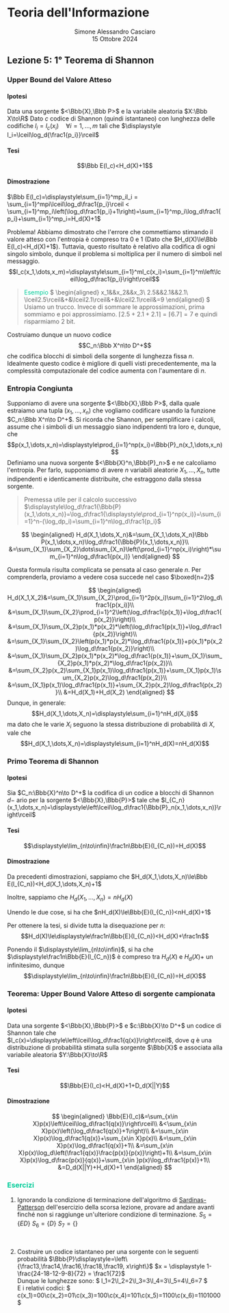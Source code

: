 # Teoria dell'Informazione
<html>
    <div align=center>
    Simone Alessandro Casciaro<br>
    15 Ottobre 2024
    </div>
</html>

## Lezione 5: 1° Teorema di Shannon
### Upper Bound del Valore Atteso
#### Ipotesi
Data una sorgente $<\Bbb{X},\Bbb P>$ e la variabile aleatoria $X:\Bbb X\to\R$
Dato $c$ codice di Shannon (quindi istantaneo) con lunghezza delle codifiche $l_i=l_c(x_i)\quad\forall i=1,\dots,m$ tali che $\displaystyle l_i=\lceil\log_d{\frac1{p_i}}\rceil$ 
#### Tesi
$$\Bbb E(l_c)<H_d(X)+1$$
#### Dimostrazione
$\Bbb E(l_c)=\displaystyle\sum_{i=1}^mp_il_i = \sum_{i=1}^mpi\lceil\log_d\frac1{p_i}\rceil < \sum_{i=1}^mp_i\left(\log_d\frac1{p_i}+1\right)=\sum_{i=1}^mp_i\log_d\frac1{p_i}+\sum_{i=1}^mp_i=H_d(X)+1$

Problema!
Abbiamo dimostrato che l'errore che commettiamo stimando il valore atteso con l'entropia è compreso tra $0$ e $1$ (Dato che $H_d(X)\le\Bbb E(l_c)<H_d(X)+1$). Tuttavia, questo risultato è relativo alla codifica di ogni singolo simbolo, dunque il problema si moltiplica per il numero di simboli nel messaggio.
$$l_c(x_1,\dots,x_m)=\displaystyle\sum_{i=1}^ml_c(x_i)=\sum_{i=1}^m\left\lceil\log_d\frac1{p_i}\right\rceil$$
> <font color = 00cc99>Esempio</font>
$
\begin{aligned}
x_1&&x_2&&x_3\\
2.5&&2.1&&2.1\\
\lceil2.5\rceil&+&\lceil2.1\rceil&+&\lceil2.1\rceil&=9
\end{aligned}
$
Usiamo un trucco. Invece di sommare le approssimazioni, prima sommiamo e poi approssimiamo.
$\lceil 2.5+2.1+2.1 \rceil = \lceil 6.7 \rceil = 7$ e quindi risparmiamo $2$ bit.<br>

Costruiamo dunque un nuovo codice $$C_n:\Bbb X^n\to D^+$$ che codifica blocchi di simboli della sorgente di lunghezza fissa $n$.<br>
Idealmente questo codice è migliore di quelli visti precedentemente, ma la complessità computazionale del codice aumenta con l'aumentare di $n$.

### Entropia Congiunta
Supponiamo di avere una sorgente $<\Bbb{X},\Bbb P>$, dalla quale estraiamo una tupla $(x_1,\dots,x_n)$ che vogliamo codificare usando la funzione $C_n:\Bbb X^n\to D^+$.
Si ricorda che Shannon, per semplificare i calcoli, assume che i simboli di un messaggio siano indipendenti tra loro e, dunque, che $$p(x_1,\dots,x_n)=\displaystyle\prod_{i=1}^np(x_i)=\Bbb{P}_n(x_1,\dots,x_n)$$ Definiamo una nuova sorgente $<\Bbb{X}^n,\Bbb{P}_n>$ e ne calcoliamo l'entropia. Per farlo, supponiamo di avere $n$ variabili aleatorie $X_1,\dots,X_n$, tutte indipendenti e identicamente distribuite, che estraggono dalla stessa sorgente.
> Premessa utile per il calcolo successivo
$\displaystyle\log_d\frac1{\Bbb{P}(x_1,\dots,x_n)}=\log_d\frac1{\displaystyle\prod_{i=1}^np(x_i)}=\sum_{i=1}^n-(\log_dp_i)=\sum_{i=1}^n\log_d\frac1{p_i}$

$$
\begin{aligned}
H_d(X_1,\dots,X_n)&=\sum_{X_1,\dots,X_n}\Bbb P(x_1,\dots,x_n)\log_d\frac1{\Bbb{P}(x_1,\dots,x_n)}\\
&=\sum_{X_1}\sum_{X_2}\dots\sum_{X_n}\left(\prod_{i=1}^np(x_i)\right)*\sum_{i=1}^n\log_d\frac1{p(x_i)}
\end{aligned}
$$

Questa formula risulta complicata se pensata al caso generale $n$. Per comprenderla, proviamo a vedere cosa succede nel caso $\boxed{n=2}$

$$
\begin{aligned}
H_d(X_1,X_2)&=\sum_{X_1}\sum_{X_2}\prod_{i=1}^2p(x_i)\sum_{i=1}^2\log_d\frac1{p(x_i)}\\
&=\sum_{X_1}\sum_{X_2}\prod_{i=1}^2\left(\log_d\frac1{p(x_1)}+\log_d\frac1{p(x_2)}\right)\\
&=\sum_{X_1}\sum_{X_2}p(x_1)*p(x_2)*\left(\log_d\frac1{p(x_1)}+\log_d\frac1{p(x_2)}\right)\\
&=\sum_{X_1}\sum_{X_2}\left(p(x_1)*p(x_2)*\log_d\frac1{p(x_1)}+p(x_1)*p(x_2)\log_d\frac1{p(x_2)}\right)\\
&=\sum_{X_1}\sum_{X_2}p(x_1)*p(x_2)*\log_d\frac1{p(x_1)}+\sum_{X_1}\sum_{X_2}p(x_1)*p(x_2)*\log_d\frac1{p(x_2)}\\
&=\sum_{X_2}p(x_2)\sum_{X_1}p(x_1)\log_d\frac1{p(x_1)}+\sum_{X_1}p(x_1)\sum_{X_2}p(x_2)\log_d\frac1{p(x_2)}\\
&=\sum_{X_1}p(x_1)\log_d\frac1{p(x_1)}+\sum_{X_2}p(x_2)\log_d\frac1{p(x_2)}\\
&=H_d(X_1)+H_d(X_2)
\end{aligned}
$$
Dunque, in generale: $$H_d(X_1,\dots,X_n)=\displaystyle\sum_{i=1}^nH_d(X_i)$$ ma dato che le varie $X_i$ seguono la stessa distribuzione di probabilità di $X$, vale che
$$H_d(X_1,\dots,X_n)=\displaystyle\sum_{i=1}^nH_d(X)=nH_d(X)$$

### Primo Teorema di Shannon
#### Ipotesi
Sia $C_n:\Bbb{X}^n\to D^+$ la codifica di un codice a blocchi di Shannon $d-$ ario per la sorgente $<\Bbb{X},\Bbb{P}>$ tale che $l_{C_n}(x_1,\dots,x_n)=\displaystyle\left\lceil\log_d\frac1{\Bbb{P}_n(x_1,\dots,x_n)}\right\rceil$
#### Tesi
$$\displaystyle\lim_{n\to\infin}\frac1n\Bbb{E}(l_{C_n})=H_d(X)$$
#### Dimostrazione
Da precedenti dimostrazioni, sappiamo che $H_d(X_1,\dots,X_n)\le\Bbb E(l_{C_n})<H_d(X_1,\dots,X_n)+1$

Inoltre, sappiamo che $H_d(X_1,\dots,X_n)=nH_d(X)$

Unendo le due cose, si ha che $nH_d(X)\le\Bbb{E}(l_{C_n})<nH_d(X)+1$

Per ottenere la tesi, si divide tutta la disequazione per $n$:
$$H_d(X)\le\displaystyle\frac1n\Bbb{E}(l_{C_n})<H_d(X)+\frac1n$$

Ponendo il $\displaystyle\lim_{n\to\infin}$, si ha che $\displaystyle\frac1n\Bbb{E}(l_{C_n})$ è compreso tra $H_d(X)$ e $H_d(X)+$ un infinitesimo, dunque $$\displaystyle\lim_{n\to\infin}\frac1n\Bbb{E}(l_{C_n})=H_d(X)$$

### Teorema: Upper Bound Valore Atteso di sorgente campionata
#### Ipotesi
Data una sorgente $<\Bbb{X},\Bbb{P}>$ e $c:\Bbb{X}\to D^+$ un codice di Shannon tale che $l_c(x)=\displaystyle\left\lceil\log_d\frac1{q(x)}\right\rceil$, dove $q$ è una distribuzione di probabilità stimata sulla sorgente $\Bbb{X}$ e associata alla variabile aleatoria $Y:\Bbb{X}\to\R$
#### Tesi
$$\Bbb{E}(l_c)<H_d(X)+1+D_d(X||Y)$$
#### Dimostrazione

$$
\begin{aligned}
\Bbb{E}(l_c)&=\sum_{x\in X}p(x)\left\lceil\log_d\frac1{q(x)}\right\rceil\\
&<\sum_{x\in X}p(x)\left(\log_d\frac1{q(x)}+1\right)\\
&=\sum_{x\in X}p(x)\log_d\frac1{q(x)}+\sum_{x\in X}p(x)\\
&=\sum_{x\in X}p(x)\log_d\frac1{q(x)}+1\\
&=\sum_{x\in X}p(x)\log_d\left(\frac1{q(x)}\frac{p(x)}{p(x)}\right)+1\\
&=\sum_{x\in X}p(x)\log_d\frac{p(x)}{q(x)}+\sum_{x\in }p(x)\log_d\frac1{p(x)}+1\\
&=D_d(X||Y)+H_d(X)+1
\end{aligned}
$$

### <font color=00cc99>Esercizi</font>
1. Ignorando la condizione di terminazione dell'algoritmo di [Sardinas-Patterson](https://github.com/Alit54/UniMi---Teoria-dell-Informazione/blob/main/src/SardinasPatterson.py) dell'esercizio della scorsa lezione, provare ad andare avanti finché non si raggiunge un'ulteriore condizione di terminazione.
$S_5=\{ED\}$
$S_6=\{D\}$
$S_7=\{\}$
<br>

2. Costruire un codice istantaneo per una sorgente con le seguenti probabilità $\Bbb{P}\displaystyle=\left\{\frac13,\frac14,\frac16,\frac18,\frac19, x\right\}$
$x = \displaystyle 1-\frac{24-18-12-9-8}{72} = \frac1{72}$<br>
Dunque le lunghezze sono:
$
l_1=2\\l_2=2\\l_3=3\\l_4=3\\l_5=4\\l_6=7
$ <br>
E i relativi codici:
$
c(x_1)=00\\c(x_2)=01\\c(x_3)=100\\c(x_4)=101\\c(x_5)=1100\\c(x_6)=1101000
$